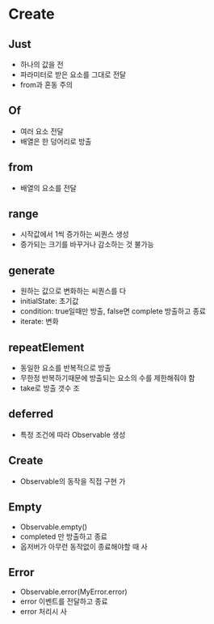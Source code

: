 # Create

## Just

* 하나의 값을 전
* 파라미터로 받은 요소를 그대로 전달
* from과 혼동 주의

## Of

* 여러 요소 전달
* 배열은 한 덩어리로 방출

## from

* 배열의 요소를 전달

## range

* 시작값에서 1씩 증가하는 씨퀀스 생성
* 증가되는 크기를 바꾸거나 감소하는 것 불가능

## generate

* 원하는 값으로 변화하는 씨퀀스를 다
* initialState: 초기값
* condition: true일때만 방출, false면 complete 방출하고 종료
* iterate: 변화

## repeatElement

* 동일한 요소를 반복적으로 방출
* 무한정 반복하기때문에 방출되는 요소의 수를 제한해줘야 함
* take로 방출 갯수 조

## deferred

* 특정 조건에 따라 Observable 생성

## Create

* Observable의 동작을 직접 구현 가

## Empty

* Observable.empty()
* completed 만 방출하고 종료
* 옵저버가 아무런 동작없이 종료해야할 때 사

## Error

* Observable.error(MyError.error)
* error 이벤트를 전달하고 종료
* error 처리시 사

